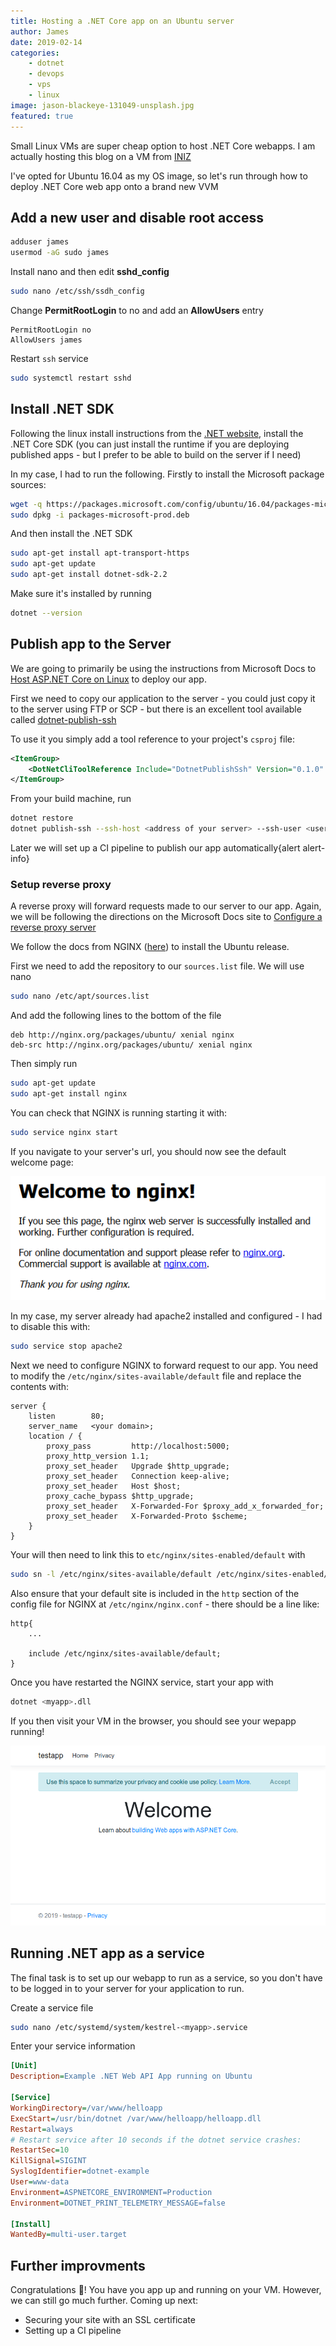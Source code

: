 ```yaml
---
title: Hosting a .NET Core app on an Ubuntu server
author: James
date: 2019-02-14
categories: 
    - dotnet
    - devops
    - vps
    - linux
image: jason-blackeye-131049-unsplash.jpg
featured: true
---
```


Small Linux VMs are super cheap option to host .NET Core webapps. I am actually hosting this blog on a VM from [INIZ](https://iniz.com/)

I've opted for Ubuntu 16.04 as my OS image, so let's run through how to deploy .NET Core web app onto a brand new VVM

## Add a new user and disable root access

```bash
adduser james
usermod -aG sudo james
```
Install nano and then edit **sshd_config**

```bash
sudo nano /etc/ssh/ssdh_config
```
Change **PermitRootLogin** to no and add an **AllowUsers** entry
```text
PermitRootLogin no
AllowUsers james
```
Restart `ssh` service
```bash
sudo systemctl restart sshd
```


## Install .NET SDK

Following the linux install instructions from the [.NET website](https://dotnet.microsoft.com/download), install the .NET Core SDK (you can just install the runtime if you are deploying published apps - but I prefer to be able to build on the server if I need)

In my case, I had to run the following. Firstly to install the Microsoft package sources:

```bash
wget -q https://packages.microsoft.com/config/ubuntu/16.04/packages-microsoft-prod.deb
sudo dpkg -i packages-microsoft-prod.deb
```

And then install the .NET SDK

```bash
sudo apt-get install apt-transport-https
sudo apt-get update
sudo apt-get install dotnet-sdk-2.2
```

Make sure it's installed by running
```bash
dotnet --version
```


## Publish app to the Server

We are going to primarily be using the instructions from Microsoft Docs to [Host ASP.NET Core on Linux](https://docs.microsoft.com/en-us/aspnet/core/host-and-deploy/linux-nginx?view=aspnetcore-2.2) to deploy our app. 

First we need to copy our application to the server - you could just copy it to the server using FTP or SCP - but there is an excellent tool available called [dotnet-publish-ssh](https://github.com/albekov/dotnet-publish-ssh)

To use it you simply add a tool reference to your project's `csproj` file:
```xml
<ItemGroup>
    <DotNetCliToolReference Include="DotnetPublishSsh" Version="0.1.0" />
</ItemGroup>
```

From your build machine, run
```bash
dotnet restore
dotnet publish-ssh --ssh-host <address of your server> --ssh-user <username> --ssh-password <your password> --ssh-path <path to your site>
```


Later we will set up a CI pipeline to publish our app automatically{alert alert-info}



### Setup reverse proxy

A reverse proxy will forward requests made to our server to our app. Again, we will be following the directions on the Microsoft Docs site to [Configure a reverse proxy server](https://docs.microsoft.com/en-us/aspnet/core/host-and-deploy/linux-nginx?view=aspnetcore-2.2#configure-a-reverse-proxy-server)


We follow the docs from NGINX ([here](https://www.nginx.com/resources/wiki/start/topics/tutorials/install/#official-debian-ubuntu-packages)) to install the Ubuntu release.

First we need to add the repository to our `sources.list` file. We will use nano
```bash
sudo nano /etc/apt/sources.list
``` 
And add the following lines to the bottom of the file
```text
deb http://nginx.org/packages/ubuntu/ xenial nginx
deb-src http://nginx.org/packages/ubuntu/ xenial nginx
```

Then simply run
```bash
sudo apt-get update
sudo apt-get install nginx
```

You can check that NGINX is running starting it with:
```bash
sudo service nginx start
```

If you navigate to your server's url, you should now see the default welcome page:

![](nginx-started.png)


In my case, my server already had apache2 installed and configured - I had to disable this with: 

```bash
sudo service stop apache2
```



Next we need to configure NGINX to forward request to our app. You need to modify the `/etc/nginx/sites-available/default` file and replace the contents with:

```
server {
    listen        80;
    server_name   <your domain>;
    location / {
        proxy_pass         http://localhost:5000;
        proxy_http_version 1.1;
        proxy_set_header   Upgrade $http_upgrade;
        proxy_set_header   Connection keep-alive;
        proxy_set_header   Host $host;
        proxy_cache_bypass $http_upgrade;
        proxy_set_header   X-Forwarded-For $proxy_add_x_forwarded_for;
        proxy_set_header   X-Forwarded-Proto $scheme;
    }
}
```
Your will then need to link this to `etc/nginx/sites-enabled/default` with

```bash
sudo sn -l /etc/nginx/sites-available/default /etc/nginx/sites-enabled/
```

Also ensure that your default site is included in the `http` section of the config file for NGINX at `/etc/nginx/nginx.conf` - there should be a line like:
```text
http{
    ...

    include /etc/nginx/sites-available/default;
}
```

Once you have restarted the NGINX service, start your app with
```bash
dotnet <myapp>.dll
```

If you then visit your VM in the browser, you should see your wepapp running!

![](working-website.png)

## Running .NET app as a service

The final task is to set up our webapp to run as a service, so you don't have to be logged in to your server for your application to run.


Create a service file
```bash
sudo nano /etc/systemd/system/kestrel-<myapp>.service
```

Enter your service information
```ini
[Unit]
Description=Example .NET Web API App running on Ubuntu

[Service]
WorkingDirectory=/var/www/helloapp
ExecStart=/usr/bin/dotnet /var/www/helloapp/helloapp.dll
Restart=always
# Restart service after 10 seconds if the dotnet service crashes:
RestartSec=10
KillSignal=SIGINT
SyslogIdentifier=dotnet-example
User=www-data
Environment=ASPNETCORE_ENVIRONMENT=Production
Environment=DOTNET_PRINT_TELEMETRY_MESSAGE=false

[Install]
WantedBy=multi-user.target

```

## Further improvments

Congratulations 🎉! You have you app up and running on your VM. However, we can still go much further. Coming up next:

- Securing your site with an SSL certificate
- Setting up a CI pipeline


